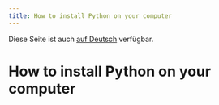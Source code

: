 ```yaml
---
title: How to install Python on your computer
---
```


Diese Seite ist auch [auf Deutsch](../pythonsetup_de) verfügbar.

# How to install Python on your computer

